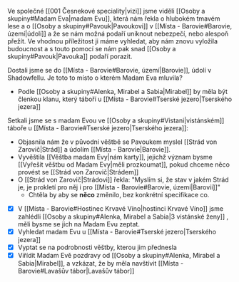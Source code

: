 Ve společné [[001 Česnekové speciality|vizi]] jsme viděli [[Osoby a skupiny#Madam Eva|madam Evu]], která nám řekla o hlubokém tmavém lese a o [[Osoby a skupiny#Pavouk|Pavoukovi]] v [[Místa - Barovie#Barovie, území|údolí]] a že se nám možná podaří uniknout nebezpečí, nebo alespoň přežít.
Ve vhodnou příležitost ji máme vyhledat, aby nám znovu vyložila budoucnost a s touto pomocí se nám pak snad [[Osoby a skupiny#Pavouk|Pavouka]] podaří porazit.

Dostali jsme se do [[Místa - Barovie#Barovie, území|Barovie]], údolí v Shadowfellu. Je toto to místo o kterém Madam Eva mluvila?
-  Podle [[Osoby a skupiny#Alenka, Mirabel a Sabia|Mirabel]] by měla být členkou klanu, který táboří u [[Místa - Barovie#Tserské jezero|Tserského jezera]]

Setkali jsme se s madam Evou ve [[Osoby a skupiny#Vistani|vistánském]] táboře u [[Místa - Barovie#Tserské jezero|Tserského jezera]]:
- Objasnila nám že v původní věštbě se Pavoukem myslel [[Strád von Zarovič|Strád]] a údolím [[Místa - Barovie|Barovie]].
- Vyvěštila [[Věštba madam Evy|nám karty]], jejichž význam bysme [[Vyřešit věštbu od Madam Evy|měli prozkoumat]], pokud chceme něco provést se [[Strád von Zarovič|Strádem]] 
- O [[Strád von Zarovič|Strádovi]] řekla: "Myslím si, že stav v jakém Strád je, je prokletí pro něj i pro [[Místa - Barovie#Barovie, území|Barovii]]"
	- Chtěla by aby se **něco** změnilo, bez konkrétní specifikace co.

- [x] V [[Místa - Barovie#Hostinec Krvavé Víno|hostinci Krvavé Víno]] jsme zahlédli [[Osoby a skupiny#Alenka, Mirabel a Sabia|3 vistánské ženy]] , měli bysme se jich na Madam Evu zeptat.
- [x] Vyhledat madam Evu u [[Místa - Barovie#Tserské jezero|Tserského jezera]]
- [x] Vyptat se na podrobnosti věštby, kterou jim přednesla
- [x] Viřídit Madam Evě pozdravy od [[Osoby a skupiny#Alenka, Mirabel a Sabia|Mirabel]], a vzkázat, že by měla navštívit [[Místa - Barovie#Lavašův tábor|Lavašův tábor]]